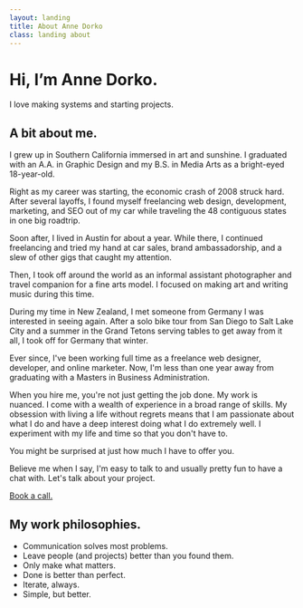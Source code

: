 ```yaml
---
layout: landing
title: About Anne Dorko
class: landing about
---
```


# Hi, I’m Anne Dorko.

I love making systems and starting projects.


<!-- section -->

## A bit about me.

I grew up in Southern California immersed in art and sunshine. I graduated with an A.A. in Graphic Design and my B.S. in Media Arts as a bright-eyed 18-year-old.

Right as my career was starting, the economic crash of 2008 struck hard. After several layoffs, I found myself freelancing web design, development, marketing, and SEO out of my car while traveling the 48 contiguous states in one big roadtrip.

Soon after, I lived in Austin for about a year. While there, I continued freelancing and tried my hand at car sales, brand ambassadorship, and a slew of other gigs that caught my attention.

Then, I took off around the world as an informal assistant photographer and travel companion for a fine arts model. I focused on making art and writing music during this time.

During my time in New Zealand, I met someone from Germany I was interested in seeing again. After a solo bike tour from San Diego to Salt Lake City and a summer in the Grand Tetons serving tables to get away from it all, I took off for Germany that winter.

Ever since, I've been working full time as a freelance web designer, developer, and online marketer. Now, I'm less than one year away from graduating with a Masters in Business Administration.

When you hire me, you're not just getting the job done. My work is nuanced. I come with a wealth of experience in a broad range of skills. My obsession with living a life without regrets means that I am passionate about what I do and have a deep interest doing what I do extremely well. I experiment with my life and time so that you don't have to.

You might be surprised at just how much I have to offer you.

Believe me when I say, I'm easy to talk to and usually pretty fun to have a chat with. Let's talk about your project.

<a href="{{ site.schedule }}" class="button">Book a call.</a>

<!-- section -->

## My work philosophies.

- Communication solves most problems.
- Leave people (and projects) better than you found them.
- Only make what matters.
- Done is better than perfect.
- Iterate, always.
- Simple, but better.
